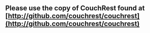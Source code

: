 ## Please use the copy of CouchRest found at [http://github.com/couchrest/couchrest](http://github.com/couchrest/couchrest)
